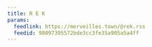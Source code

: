 ```yaml
---
title: R E K
params:
  feedlink: https://merveilles.town/@rek.rss
  feedid: 98097395572bde3cc3fe35a905a5a4ff
---
```

